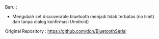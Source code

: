 Baru : <br>
- Mengubah set discoverable bluetooth menjadi tidak terbatas (no limit) dan tanpa dialog konfirmasi (Android)

Original Repository : https://github.com/don/BluetoothSerial <br/>

